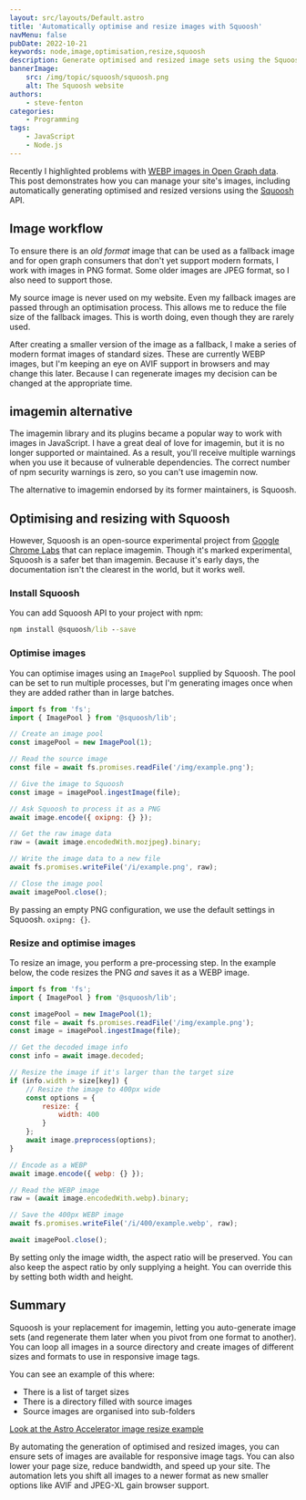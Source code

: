 ```yaml
---
layout: src/layouts/Default.astro
title: 'Automatically optimise and resize images with Squoosh'
navMenu: false
pubDate: 2022-10-21
keywords: node,image,optimisation,resize,squoosh
description: Generate optimised and resized image sets using the Squoosh API in Node.
bannerImage:
    src: /img/topic/squoosh/squoosh.png
    alt: The Squoosh website
authors:
    - steve-fenton
categories:
    - Programming
tags:
    - JavaScript
    - Node.js
---
```


Recently I highlighted problems with [WEBP images in Open Graph data](https://www.stevefenton.co.uk/blog/2022/10/webp-opengraph-images/). This post demonstrates how you can manage your site's images, including automatically generating optimised and resized versions using the [Squoosh](https://squoosh.app/) API.

## Image workflow

To ensure there is an *old format* image that can be used as a fallback image and for open graph consumers that don't yet support modern formats, I work with images in PNG format. Some older images are JPEG format, so I also need to support those.

My source image is never used on my website. Even my fallback images are passed through an optimisation process. This allows me to reduce the file size of the fallback images. This is worth doing, even though they are rarely used.

After creating a smaller version of the image as a fallback, I make a series of modern format images of standard sizes. These are currently WEBP images, but I'm keeping an eye on AVIF support in browsers and may change this later. Because I can regenerate images my decision can be changed at the appropriate time.

## imagemin alternative

The imagemin library and its plugins became a popular way to work with images in JavaScript. I have a great deal of love for imagemin, but it is no longer supported or maintained. As a result, you'll receive multiple warnings when you use it because of vulnerable dependencies. The correct number of npm security warnings is zero, so you can't use imagemin now.

The alternative to imagemin endorsed by its former maintainers, is Squoosh.

## Optimising and resizing with Squoosh

However, Squoosh is an open-source experimental project from [Google Chrome Labs](https://github.com/GoogleChromeLabs/squoosh) that can replace imagemin. Though it's marked experimental, Squoosh is a safer bet than imagemin. Because it's early days, the documentation isn't the clearest in the world, but it works well.

### Install Squoosh

You can add Squoosh API to your project with npm:

```cmd
npm install @squoosh/lib --save
```

### Optimise images

You can optimise images using an `ImagePool` supplied by Squoosh. The pool can be set to run multiple processes, but I'm generating images once when they are added rather than in large batches.

```javascript
import fs from 'fs';
import { ImagePool } from '@squoosh/lib';

// Create an image pool
const imagePool = new ImagePool(1);

// Read the source image
const file = await fs.promises.readFile('/img/example.png');

// Give the image to Squoosh
const image = imagePool.ingestImage(file);

// Ask Squoosh to process it as a PNG
await image.encode({ oxipng: {} });

// Get the raw image data
raw = (await image.encodedWith.mozjpeg).binary;

// Write the image data to a new file
await fs.promises.writeFile('/i/example.png', raw);

// Close the image pool
await imagePool.close();
```

By passing an empty PNG configuration, we use the default settings in Squoosh. `oxipng: {}`.

### Resize and optimise images

To resize an image, you perform a pre-processing step. In the example below, the code resizes the PNG *and* saves it as a WEBP image.

```javascript
import fs from 'fs';
import { ImagePool } from '@squoosh/lib';

const imagePool = new ImagePool(1);
const file = await fs.promises.readFile('/img/example.png');
const image = imagePool.ingestImage(file);

// Get the decoded image info
const info = await image.decoded;

// Resize the image if it's larger than the target size
if (info.width > size[key]) {
    // Resize the image to 400px wide
    const options = {
        resize: {
            width: 400
        }
    };
    await image.preprocess(options);
}

// Encode as a WEBP
await image.encode({ webp: {} });

// Read the WEBP image
raw = (await image.encodedWith.webp).binary;

// Save the 400px WEBP image
await fs.promises.writeFile('/i/400/example.webp', raw);

await imagePool.close();
```

By setting only the image width, the aspect ratio will be preserved. You can also keep the aspect ratio by only supplying a height. You can override this by setting both width and height.

## Summary

Squoosh is your replacement for imagemin, letting you auto-generate image sets (and regenerate them later when you pivot from one format to another). You can loop all images in a source directory and create images of different sizes and formats to use in responsive image tags.

You can see an example of this where:

- There is a list of target sizes
- There is a directory filled with source images
- Source images are organised into sub-folders

[Look at the Astro Accelerator image resize example](https://github.com/Steve-Fenton/astro-accelerator/blob/main/src/utilities/img.js)

By automating the generation of optimised and resized images, you can ensure sets of images are available for responsive image tags. You can also lower your page size, reduce bandwidth, and speed up your site. The automation lets you shift all images to a newer format as new smaller options like AVIF and JPEG-XL gain browser support.